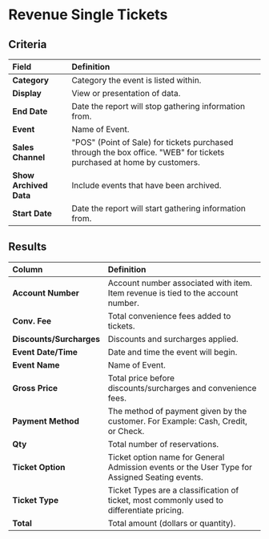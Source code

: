 # Revenue Single Tickets

## Criteria

| **Field** | **Definition** |
| :--- | :--- |
| **Category** | Category the event is listed within. |
| **Display** | View or presentation of data. |
| **End Date** | Date the report will stop gathering information from. |
| **Event** | Name of Event. |
| **Sales Channel** | "POS" \(Point of Sale\) for tickets purchased through the box office. "WEB" for tickets purchased at home by customers. |
| **Show Archived Data** | Include events that have been archived. |
| **Start Date** | Date the report will start gathering information from. |

## Results

| **Column** | **Definition** |
| :--- | :--- |
| **Account Number** | Account number associated with item. Item revenue is tied to the account number. |
| **Conv. Fee** | Total convenience fees added to tickets. |
| **Discounts/Surcharges** | Discounts and surcharges applied. |
| **Event Date/Time** | Date and time the event will begin. |
| **Event Name** | Name of Event. |
| **Gross Price** | Total price before discounts/surcharges and convenience fees. |
| **Payment Method** | The method of payment given by the customer. For Example: Cash, Credit, or Check. |
| **Qty** | Total number of reservations. |
| **Ticket Option** | Ticket option name for General Admission events or the User Type for Assigned Seating events. |
| **Ticket Type** | Ticket Types are a classification of ticket, most commonly used to differentiate pricing. |
| **Total** | Total amount \(dollars or quantity\). |

